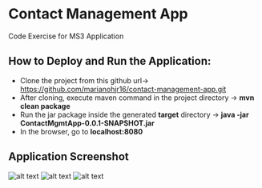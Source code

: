 # Contact Management App
Code Exercise for MS3 Application

## How to Deploy and Run the Application:
 - Clone the project from this github url-> https://github.com/marianohjr16/contact-management-app.git
 - After cloning, execute maven command in the project directory -> **mvn clean package**
 - Run the jar package inside the generated **target** directory -> **java -jar ContactMgmtApp-0.0.1-SNAPSHOT.jar**
 - In the browser, go to **localhost:8080**
 
## Application Screenshot
 ![alt text](https://github.com/marianohjr16/contact-management-app/tree/main/src/main/resources/static/md-img/searchpage.JPG?raw=true)
 ![alt text](https://github.com/marianohjr16/contact-management-app/tree/main/src/main/resources/static/md-img/new-contact.JPG?raw=true)
 ![alt text](https://github.com/marianohjr16/contact-management-app/tree/main/src/main/resources/static/md-img/upd-contact.JPG?raw=true)